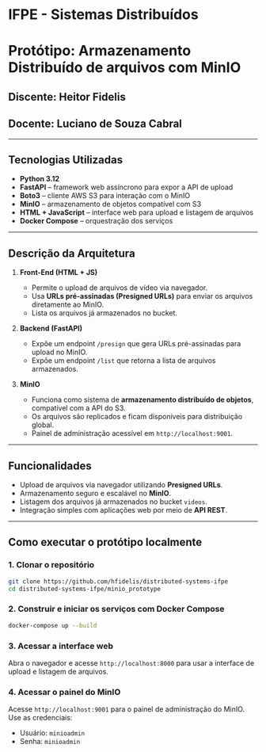 # IFPE - Sistemas Distribuídos
# Protótipo: Armazenamento Distribuído de arquivos com MinIO

## Discente: Heitor Fidelis
## Docente: Luciano de Souza Cabral

---

## Tecnologias Utilizadas

- **Python 3.12**
- **FastAPI** – framework web assíncrono para expor a API de upload
- **Boto3** – cliente AWS S3 para interação com o MinIO
- **MinIO** – armazenamento de objetos compatível com S3
- **HTML + JavaScript** – interface web para upload e listagem de arquivos
- **Docker Compose** – orquestração dos serviços

---

## Descrição da Arquitetura

1. **Front-End (HTML + JS)**
   - Permite o upload de arquivos de vídeo via navegador.
   - Usa **URLs pré-assinadas (Presigned URLs)** para enviar os arquivos diretamente ao MinIO.
   - Lista os arquivos já armazenados no bucket.

2. **Backend (FastAPI)**
   - Expõe um endpoint `/presign` que gera URLs pré-assinadas para upload no MinIO.
   - Expõe um endpoint `/list` que retorna a lista de arquivos armazenados.

3. **MinIO**
   - Funciona como sistema de **armazenamento distribuído de objetos**, compatível com a API do S3.
   - Os arquivos são replicados e ficam disponíveis para distribuição global.
   - Painel de administração acessível em `http://localhost:9001`.

---

## Funcionalidades

- Upload de arquivos via navegador utilizando **Presigned URLs**.
- Armazenamento seguro e escalável no **MinIO**.
- Listagem dos arquivos já armazenados no bucket `videos`.
- Integração simples com aplicações web por meio de **API REST**.

---

## Como executar o protótipo localmente

### 1. Clonar o repositório

```bash
git clone https://github.com/hfidelis/distributed-systems-ifpe
cd distributed-systems-ifpe/minio_prototype
```

### 2. Construir e iniciar os serviços com Docker Compose

```bash
docker-compose up --build
```

### 3. Acessar a interface web
Abra o navegador e acesse `http://localhost:8000` para usar a interface de upload e listagem de arquivos.

### 4. Acessar o painel do MinIO
Acesse `http://localhost:9001` para o painel de administração do MinIO.
Use as credenciais:
- Usuário: `minioadmin`
- Senha: `minioadmin`
